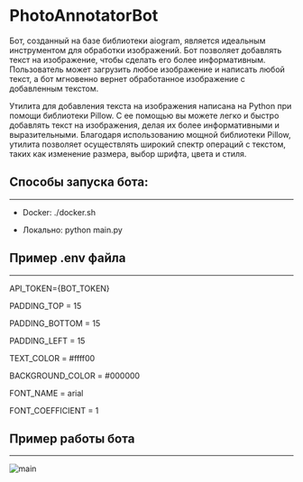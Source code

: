 # PhotoAnnotatorBot
Бот, созданный на базе библиотеки aiogram, является идеальным инструментом для обработки изображений. Бот позволяет добавлять текст на изображение, чтобы сделать его более информативным.
Пользователь может загрузить любое изображение и написать любой текст, а бот мгновенно вернет обработанное изображение с добавленным текстом.

Утилита для добавления текста на изображения написана на Python при помощи библиотеки Pillow. С ее помощью вы можете легко и быстро добавлять текст на изображения, делая их более информативными и выразительными.
Благодаря использованию мощной библиотеки Pillow, утилита позволяет осуществлять широкий спектр операций с текстом, таких как изменение размера, выбор шрифта, цвета и стиля.

## Способы запуска бота:
____

* Docker: ./docker.sh

*  Локально: python main.py

## Пример .env файла
____

API_TOKEN={BOT_TOKEN}

PADDING_TOP = 15

PADDING_BOTTOM = 15

PADDING_LEFT = 15

TEXT_COLOR = #ffff00

BACKGROUND_COLOR = #000000

FONT_NAME = arial

FONT_COEFFICIENT = 1

## Пример работы бота
___
![main](https://i.imgur.com/JtK9B5P.png)
